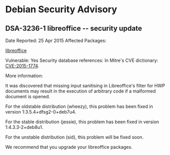 
Debian Security Advisory
========================


DSA-3236-1 libreoffice -- security update
-----------------------------------------



Date Reported:
25 Apr 2015
Affected Packages:

[libreoffice](https://packages.debian.org/src:libreoffice)

Vulnerable:
Yes
Security database references:
In Mitre's CVE dictionary: [CVE-2015-1774](https://security-tracker.debian.org/tracker/CVE-2015-1774).  

More information:

It was discovered that missing input sanitising in Libreoffice's filter
for HWP documents may result in the execution of arbitrary code if a
malformed document is opened.


For the oldstable distribution (wheezy), this problem has been fixed in
version 1:3.5.4+dfsg2-0+deb7u4.


For the stable distribution (jessie), this problem has been fixed in
version 1:4.3.3-2+deb8u1.


For the unstable distribution (sid), this problem will be fixed soon.


We recommend that you upgrade your libreoffice packages.





